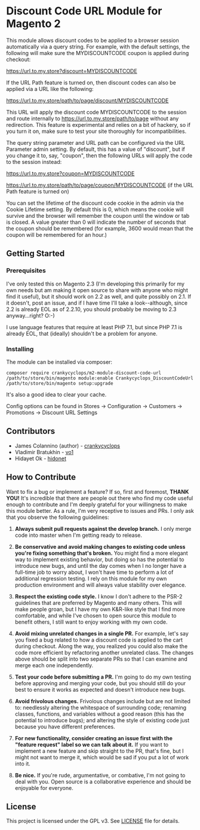 # Discount Code URL Module for Magento 2

This module allows discount codes to be applied to a browser session automatically via a query string. For example, with the default settings, the following will make sure the MYDISCOUNTCODE coupon is applied during checkout:

https://url.to.my.store?discount=MYDISCOUNTCODE

If the URL Path feature is turned on, then discount codes can also be applied via a URL like the following:

https://url.to.my.store/path/to/page/discount/MYDISCOUNTCODE

This URL will apply the discount code MYDISCOUNTCODE to the session and route internally to https://url.to.my.store/path/to/page without any redirection. This feature is experimental and relies on a bit of hackery, so if you turn it on, make sure to test your site thoroughly for incompatibilities.

The query string parameter and URL path can be configured via the URL Parameter admin setting. By default, this has a value of "discount", but if you change it to, say, "coupon", then the following URLs will apply the code to the session instead:

https://url.to.my.store?coupon=MYDISCOUNTCODE

https://url.to.my.store/path/to/page/coupon/MYDISCOUNTCODE (if the URL Path feature is turned on)

You can set the lifetime of the discount code cookie in the admin via the Cookie Lifetime setting. By default this is 0, which means the cookie will survive and the browser will remember the coupon until the window or tab is closed. A value greater than 0 will indicate the number of seconds that the coupon should be remembered (for example, 3600 would mean that the coupon will be remembered for an hour.)

## Getting Started

### Prerequisites

I've only tested this on Magento 2.3 (I'm developing this primarily for my own needs but am making it open source to share with anyone who might find it useful), but it should work on 2.2 as well, and quite possibly on 2.1. If it doesn't, post an issue, and if I have time I'll take a look--although, since 2.2 is already EOL as of 2.2.10, you should probably be moving to 2.3 anyway...right? O:-)

I use language features that require at least PHP 7.1, but since PHP 7.1 is already EOL, that (ideally) shouldn't be a problem for anyone.

### Installing

The module can be installed via composer:

```
composer require crankycyclops/m2-module-discount-code-url
/path/to/store/bin/magento module:enable Crankycyclops_DiscountCodeUrl
/path/to/store/bin/magento setup:upgrade
```

It's also a good idea to clear your cache.

Config options can be found in Stores -> Configuration -> Customers -> Promotions -> Discount URL Settings

## Contributors

- James Colannino (author) - [crankycyclops](https://github.com/crankycyclops)
- Vladimir Bratukhin - [vo1](https://github.com/vo1)
- Hidayet Ok - [hidonet](https://github.com/hidonet)

## How to Contribute

Want to fix a bug or implement a feature? If so, first and foremost, **THANK YOU!** It's incredible that there are people out there who find my code useful enough to contribute and I'm deeply grateful for your willingness to make this module better. As a rule, I'm very receptive to issues and PRs. I only ask that you observe the following guidelines:

1. **Always submit pull requests against the develop branch.** I only merge code into master when I'm getting ready to release.

2. **Be conservative and avoid making changes to existing code unless you're fixing something that's broken.** You might find a more elegant way to implement existing behavior, but doing so has the potential to introduce new bugs, and until the day comes when I no longer have a full-time job to worry about, I won't have time to perform a lot of additional regression testing. I rely on this module for my own production environment and will always value stability over elegance.

3. **Respect the existing code style.** I know I don't adhere to the PSR-2 guidelines that are preferred by Magento and many others. This will make people groan, but I have my own K&R-like style that I find more comfortable, and while I've chosen to open source this module to benefit others, I still want to enjoy working with my own code.

4. **Avoid mixing unrelated changes in a single PR.** For example, let's say you fixed a bug related to how a discount code is applied to the cart during checkout. Along the way, you realized you could also make the code more efficient by refactoring another unrelated class. The changes above should be split into two separate PRs so that I can examine and merge each one independently.

5. **Test your code before submitting a PR.** I'm going to do my own testing before approving and merging your code, but you should still do your best to ensure it works as expected and doesn't introduce new bugs.

6. **Avoid frivolous changes.** Frivolous changes include but are not limited to: needlessly altering the whitespace of surrounding code; renaming classes, functions, and variables without a good reason (this has the potential to introduce bugs); and altering the style of existing code just because you have different preferences.

7. **For new functionality, consider creating an issue first with the "feature request" label so we can talk about it.** If you want to implement a new feature and skip straight to the PR, that's fine, but I might not want to merge it, which would be sad if you put a lot of work into it.

8. **Be nice.** If you're rude, argumentative, or combative, I'm not going to deal with you. Open source is a collaborative experience and should be enjoyable for everyone.

## License

This project is licensed under the GPL v3. See [LICENSE](LICENSE) file for details.
